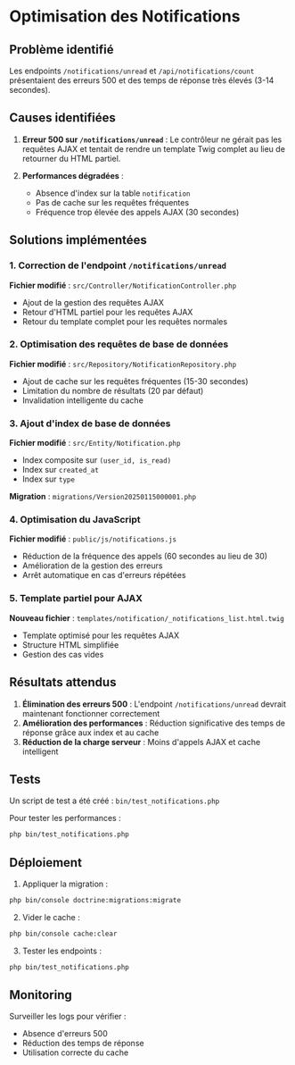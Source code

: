 # Optimisation des Notifications

## Problème identifié

Les endpoints `/notifications/unread` et `/api/notifications/count` présentaient des erreurs 500 et des temps de réponse très élevés (3-14 secondes).

## Causes identifiées

1. **Erreur 500 sur `/notifications/unread`** : Le contrôleur ne gérait pas les requêtes AJAX et tentait de rendre un template Twig complet au lieu de retourner du HTML partiel.

2. **Performances dégradées** : 
   - Absence d'index sur la table `notification`
   - Pas de cache sur les requêtes fréquentes
   - Fréquence trop élevée des appels AJAX (30 secondes)

## Solutions implémentées

### 1. Correction de l'endpoint `/notifications/unread`

**Fichier modifié** : `src/Controller/NotificationController.php`

- Ajout de la gestion des requêtes AJAX
- Retour d'HTML partiel pour les requêtes AJAX
- Retour du template complet pour les requêtes normales

### 2. Optimisation des requêtes de base de données

**Fichier modifié** : `src/Repository/NotificationRepository.php`

- Ajout de cache sur les requêtes fréquentes (15-30 secondes)
- Limitation du nombre de résultats (20 par défaut)
- Invalidation intelligente du cache

### 3. Ajout d'index de base de données

**Fichier modifié** : `src/Entity/Notification.php`

- Index composite sur `(user_id, is_read)`
- Index sur `created_at`
- Index sur `type`

**Migration** : `migrations/Version20250115000001.php`

### 4. Optimisation du JavaScript

**Fichier modifié** : `public/js/notifications.js`

- Réduction de la fréquence des appels (60 secondes au lieu de 30)
- Amélioration de la gestion des erreurs
- Arrêt automatique en cas d'erreurs répétées

### 5. Template partiel pour AJAX

**Nouveau fichier** : `templates/notification/_notifications_list.html.twig`

- Template optimisé pour les requêtes AJAX
- Structure HTML simplifiée
- Gestion des cas vides

## Résultats attendus

1. **Élimination des erreurs 500** : L'endpoint `/notifications/unread` devrait maintenant fonctionner correctement
2. **Amélioration des performances** : Réduction significative des temps de réponse grâce aux index et au cache
3. **Réduction de la charge serveur** : Moins d'appels AJAX et cache intelligent

## Tests

Un script de test a été créé : `bin/test_notifications.php`

Pour tester les performances :
```bash
php bin/test_notifications.php
```

## Déploiement

1. Appliquer la migration :
```bash
php bin/console doctrine:migrations:migrate
```

2. Vider le cache :
```bash
php bin/console cache:clear
```

3. Tester les endpoints :
```bash
php bin/test_notifications.php
```

## Monitoring

Surveiller les logs pour vérifier :
- Absence d'erreurs 500
- Réduction des temps de réponse
- Utilisation correcte du cache 